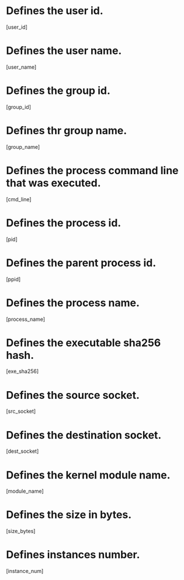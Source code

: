 # Defines the user id.
[user_id]

# Defines the user name.
[user_name]

# Defines the group id.
[group_id]

# Defines thr group name.
[group_name]

# Defines the process command line that was executed.
[cmd_line]

# Defines the process id.
[pid]

# Defines the parent process id.
[ppid]

# Defines the process name.
[process_name]

# Defines the executable sha256 hash.
[exe_sha256]

# Defines the source socket.
[src_socket]

# Defines the destination socket.
[dest_socket]

# Defines the kernel module name.
[module_name]

# Defines the size in bytes.
[size_bytes]

# Defines instances number.
[instance_num]